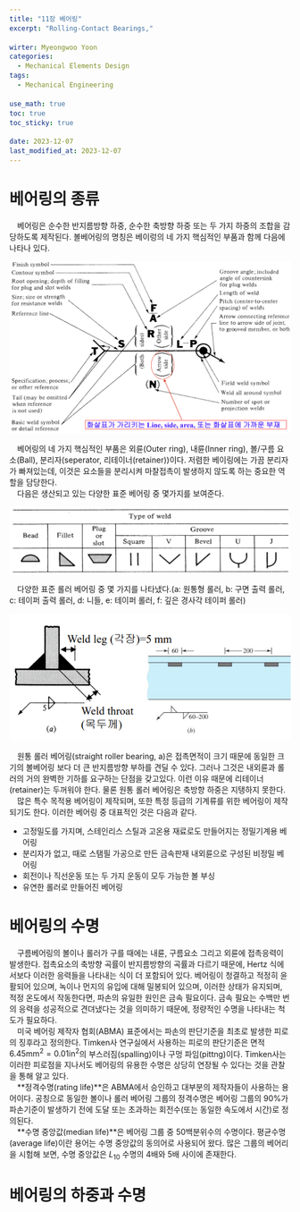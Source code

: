 ```yaml
---
title: "11장 베어링"
excerpt: "Rolling-Contact Bearings,"

wirter: Myeongwoo Yoon
categories:
  - Mechanical Elements Design
tags:
  - Mechanical Engineering

use_math: true
toc: true
toc_sticky: true
 
date: 2023-12-07
last_modified_at: 2023-12-07
---
```


베어링의 종류
======
　베어링은 순수한 반지름방향 하중, 순수한 축방향 하중 또는 두 가지 하중의 조합을 감당하도록 제작된다. 볼베어링의 명칭은 베이렁의 네 가지 핵심적인 부품과 함께 다음에 나타나 있다.<br/>
<p align="center"><img src="/assets/img/기계요소설계/9장 용접, 접착제 등 영구적 체결부/1-1.png" width="600"></p>

　베어링의 네 가지 핵심적인 부품은 외륜(Outer ring), 내륜(Inner ring), 볼/구름 요소(Ball), 분리자(seperator, 리테이너(retainer))이다. 저렴한 베이링에는 가끔 분리자가 빠져있는데, 이것은 요소들을 분리시켜 마찰접촉이 발생하지 않도록 하는 중요한 역할을 담당한다.<br/>
　다음은 생산되고 있는 다양한 표준 베어링 중 몇가지를 보여준다.<br/>
<p align="center"><img src="/assets/img/기계요소설계/9장 용접, 접착제 등 영구적 체결부/1-2.png" width="600"></p>

　다양한 표준 롤러 베어링 중 몇 가지를 나타냈다.(a: 원통형 롤러, b: 구면 출력 롤러, c: 테이퍼 출력 롤러, d: 니들, e: 테이퍼 롤러, f: 깊은 경사각 테이퍼 롤러)<br/>
<p align="center"><img src="/assets/img/기계요소설계/9장 용접, 접착제 등 영구적 체결부/1-3.png" width="600"></p>

　원통 롤러 베어링(straight roller bearing, a)은 접촉면적이 크기 때문에 동일한 크기의 볼베어링 보다 더 큰 반지름방향 부하를 견딜 수 있다. 그러나 그것은 내외륜과 롤러의 거의 완벽한 기하를 요구하는 단점을 갖고있다. 이런 이유 때문에 리테이너(retainer)는 두꺼워야 한다. 물론 원통 롤러 베어링은 축방향 하중은 지탱하지 못한다.<br/>
　많은 특수 목적용 베어링이 제작되며, 또한 특정 등급의 기계류를 위한 베어링이 제작되기도 한다. 이러한 베어링 중 대표적인 것은 다음과 같다.
* 고정밀도를 가지며, 스테인리스 스틸과 고온용 재료로도 만들어지는 정밀기계용 베어링
* 분리자가 없고, 때로 스탬필 가공으로 만든 금속판재 내외륜으로 구성된 비정밀 베어링
* 회전이나 직선운동 또는 두 가지 운동이 모두 가능한 볼 부싱
* 유연한 롤러로 만들어진 베어링

베어링의 수명
======
　구름베어링의 볼이나 롤러가 구를 때에는 내륜, 구름요소 그리고 외륜에 접촉응력이 발생한다. 접촉요소의 축방향 곡률이 반지름방향의 곡률과 다르기 때문에, Hertz 식에서보다 이러한 응력들을 나타내는 식이 더 포함되어 있다. 베어링이 청결하고 적정히 윤활되어 있으며, 녹이나 먼지의 유입에 대해 밀봉되어 있으며, 이러한 상태가 유지되며, 적정 온도에서 작동한다면, 파손의 유일한 원인은 금속 필요이다. 금속 필요는 수백만 번의 응력을 성공적으로 견뎌냈다는 것을 의미하기 때문에, 정량적인 수명을 나타내는 척도가 필요하다.<br/>
　미국 베어링 제작자 협회(ABMA) 표준에서는 파손의 판단기준을 최초로 발생한 피로의 징후라고 정의한다. Timken사 연구실에서 사용하는 피로의 판단기준은 면적 $6.45 \mathrm{mm}^2 = 0.01 \mathrm{in}^2$의 부스러짐(spalling)이나 구멍 파임(pittng)이다. Timken사는 이러한 피로점을 지나서도 베어링의 유용한 수명은 상당히 연장될 수 있다는 것을 관찰을 통해 알고 있다.<br/>
　**정격수명(rating life)**은 ABMA에서 승인하고 대부분의 제작자들이 사용하는 용어이다. 공칭으로 동일한 볼이나 롤러 베어링 그룹의 정격수명은 베어링 그룹의 $90\%$가 파손기준이 발생하기 전에 도달 또는 초과하는 회전수(또는 동일한 속도에서 시간)로 정의된다.<br/>
　**수명 중앙값(median life)**은 베어링 그룹 중 50백분위수의 수명이다. 평균수명(average life)이란 용어는 수명 중앙값의 동의어로 사용되어 왔다. 많은 그룹의 베어리을 시험해 보면, 수명 중앙값은 $L_{10}$ 수명의 4배와 5배 사이에 존재한다.

베어링의 하중과 수명
======
　
